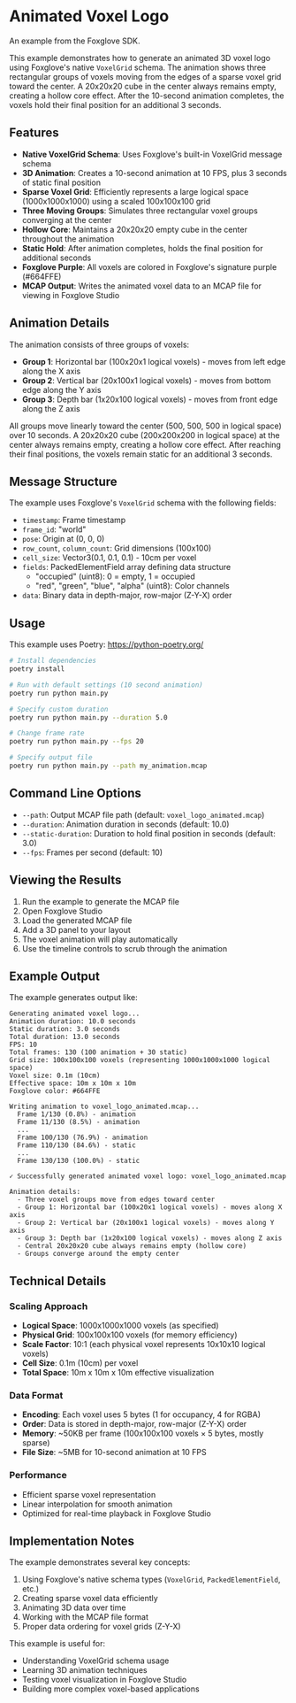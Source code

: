 # Animated Voxel Logo

An example from the Foxglove SDK.

This example demonstrates how to generate an animated 3D voxel logo using Foxglove's native `VoxelGrid` schema. The animation shows three rectangular groups of voxels moving from the edges of a sparse voxel grid toward the center. A 20x20x20 cube in the center always remains empty, creating a hollow core effect. After the 10-second animation completes, the voxels hold their final position for an additional 3 seconds.

## Features

- **Native VoxelGrid Schema**: Uses Foxglove's built-in VoxelGrid message schema
- **3D Animation**: Creates a 10-second animation at 10 FPS, plus 3 seconds of static final position
- **Sparse Voxel Grid**: Efficiently represents a large logical space (1000x1000x1000) using a scaled 100x100x100 grid
- **Three Moving Groups**: Simulates three rectangular voxel groups converging at the center
- **Hollow Core**: Maintains a 20x20x20 empty cube in the center throughout the animation
- **Static Hold**: After animation completes, holds the final position for additional seconds
- **Foxglove Purple**: All voxels are colored in Foxglove's signature purple (#664FFE)
- **MCAP Output**: Writes the animated voxel data to an MCAP file for viewing in Foxglove Studio

## Animation Details

The animation consists of three groups of voxels:

- **Group 1**: Horizontal bar (100x20x1 logical voxels) - moves from left edge along the X axis
- **Group 2**: Vertical bar (20x100x1 logical voxels) - moves from bottom edge along the Y axis
- **Group 3**: Depth bar (1x20x100 logical voxels) - moves from front edge along the Z axis

All groups move linearly toward the center (500, 500, 500 in logical space) over 10 seconds. A 20x20x20 cube (200x200x200 in logical space) at the center always remains empty, creating a hollow core effect. After reaching their final positions, the voxels remain static for an additional 3 seconds.

## Message Structure

The example uses Foxglove's `VoxelGrid` schema with the following fields:

- `timestamp`: Frame timestamp
- `frame_id`: "world"
- `pose`: Origin at (0, 0, 0)
- `row_count`, `column_count`: Grid dimensions (100x100)
- `cell_size`: Vector3(0.1, 0.1, 0.1) - 10cm per voxel
- `fields`: PackedElementField array defining data structure
  - "occupied" (uint8): 0 = empty, 1 = occupied
  - "red", "green", "blue", "alpha" (uint8): Color channels
- `data`: Binary data in depth-major, row-major (Z-Y-X) order

## Usage

This example uses Poetry: https://python-poetry.org/

```bash
# Install dependencies
poetry install

# Run with default settings (10 second animation)
poetry run python main.py

# Specify custom duration
poetry run python main.py --duration 5.0

# Change frame rate
poetry run python main.py --fps 20

# Specify output file
poetry run python main.py --path my_animation.mcap
```

## Command Line Options

- `--path`: Output MCAP file path (default: `voxel_logo_animated.mcap`)
- `--duration`: Animation duration in seconds (default: 10.0)
- `--static-duration`: Duration to hold final position in seconds (default: 3.0)
- `--fps`: Frames per second (default: 10)

## Viewing the Results

1. Run the example to generate the MCAP file
2. Open Foxglove Studio
3. Load the generated MCAP file
4. Add a 3D panel to your layout
5. The voxel animation will play automatically
6. Use the timeline controls to scrub through the animation

## Example Output

The example generates output like:

```
Generating animated voxel logo...
Animation duration: 10.0 seconds
Static duration: 3.0 seconds
Total duration: 13.0 seconds
FPS: 10
Total frames: 130 (100 animation + 30 static)
Grid size: 100x100x100 voxels (representing 1000x1000x1000 logical space)
Voxel size: 0.1m (10cm)
Effective space: 10m x 10m x 10m
Foxglove color: #664FFE

Writing animation to voxel_logo_animated.mcap...
  Frame 1/130 (0.8%) - animation
  Frame 11/130 (8.5%) - animation
  ...
  Frame 100/130 (76.9%) - animation
  Frame 110/130 (84.6%) - static
  ...
  Frame 130/130 (100.0%) - static

✓ Successfully generated animated voxel logo: voxel_logo_animated.mcap

Animation details:
  - Three voxel groups move from edges toward center
  - Group 1: Horizontal bar (100x20x1 logical voxels) - moves along X axis
  - Group 2: Vertical bar (20x100x1 logical voxels) - moves along Y axis
  - Group 3: Depth bar (1x20x100 logical voxels) - moves along Z axis
  - Central 20x20x20 cube always remains empty (hollow core)
  - Groups converge around the empty center
```

## Technical Details

### Scaling Approach

- **Logical Space**: 1000x1000x1000 voxels (as specified)
- **Physical Grid**: 100x100x100 voxels (for memory efficiency)
- **Scale Factor**: 10:1 (each physical voxel represents 10x10x10 logical voxels)
- **Cell Size**: 0.1m (10cm) per voxel
- **Total Space**: 10m x 10m x 10m effective visualization

### Data Format

- **Encoding**: Each voxel uses 5 bytes (1 for occupancy, 4 for RGBA)
- **Order**: Data is stored in depth-major, row-major (Z-Y-X) order
- **Memory**: ~50KB per frame (100x100x100 voxels × 5 bytes, mostly sparse)
- **File Size**: ~5MB for 10-second animation at 10 FPS

### Performance

- Efficient sparse voxel representation
- Linear interpolation for smooth animation
- Optimized for real-time playback in Foxglove Studio

## Implementation Notes

The example demonstrates several key concepts:

1. Using Foxglove's native schema types (`VoxelGrid`, `PackedElementField`, etc.)
2. Creating sparse voxel data efficiently
3. Animating 3D data over time
4. Working with the MCAP file format
5. Proper data ordering for voxel grids (Z-Y-X)

This example is useful for:

- Understanding VoxelGrid schema usage
- Learning 3D animation techniques
- Testing voxel visualization in Foxglove Studio
- Building more complex voxel-based applications
